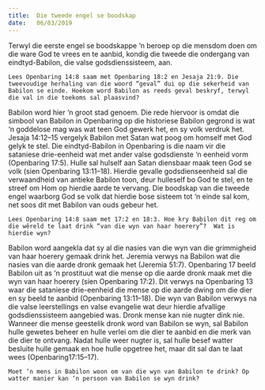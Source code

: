 ```yaml
---
title:  Die tweede engel se boodskap
date:   06/03/2019
---
```


Terwyl die eerste engel se boodskappe ‘n beroep op die mensdom doen om die ware God te vrees en te aanbid, kondig die tweede die ondergang van eindtyd-Babilon, die valse godsdienssisteem, aan. 

`Lees Openbaring 14:8 saam met Openbaring 18:2 en Jesaja 21:9. Die tweevoudige herhaling van die woord “geval” dui op die sekerheid van Babilon se einde. Hoekom word Babilon as reeds geval beskryf, terwyl die val in die toekoms sal plaasvind?` 

Babilon word hier ‘n groot stad genoem. Die rede hiervoor is omdat die simbool van Babilon in Openbaring op die historiese Babilon gegrond is wat ‘n goddelose mag was wat teen God gewerk het, en sy volk verdruk het. Jesaja 14:12–15 vergelyk Babilon met Satan wat poog om homself met God gelyk te stel. Die eindtyd-Babilon in Openbaring is die naam vir die sataniese drie-eenheid wat met ander valse godsdienste ‘n eenheid vorm (Openbaring 17:5). Hulle sal hulself aan Satan diensbaar maak teen God se volk (sien Openbaring 13:11–18). Hierdie gevalle godsdienseenheid sal die verwaandheid van antieke Babilon toon, deur hulleself bo God te stel, en te streef om Hom op hierdie aarde te vervang. Die boodskap van die tweede engel waarborg God se volk dat hierdie bose sisteem tot ‘n einde sal kom, net soos dit met Babilon van ouds gebeur het. 

`Lees Openbaring 14:8 saam met 17:2 en 18:3. Hoe kry Babilon dit reg om die wêreld te laat drink “van die wyn van haar hoerery”?  Wat is hierdie wyn?` 

Babilon word aangekla dat sy al die nasies van die wyn van die grimmigheid van haar hoerery gemaak drink het. Jeremia verwys na Babilon wat die nasies van die aarde dronk gemaak het (Jeremia 51:7). Openbaring 17 beeld Babilon uit as ‘n prostituut wat die mense op die aarde dronk maak met die wyn van haar hoerery (sien Openbaring 17:2). Dit verwys na Openbaring 13 waar die sataniese drie-eenheid die mense op die aarde dwing om die dier en sy beeld te aanbid (Openbaring 13:11–18). Die wyn van Babilon verwys na die valse leerstellings en valse evangelie wat deur hierdie afvallige godsdienssisteem aangebied was. Dronk mense kan nie nugter dink nie. Wanneer die mense geestelik dronk word van Babilon se wyn, sal Babilon hulle gewetes beheer en hulle verlei om die dier te aanbid en die merk van die dier te ontvang. Nadat hulle weer nugter is, sal hulle besef watter besluite hulle gemaak en hoe hulle opgetree het, maar dit sal dan te laat wees (Openbaring17:15–17). 

`Moet ‘n mens in Babilon woon om van die wyn van Babilon te drink? Op watter manier kan ‘n persoon van Babilon se wyn drink?`
